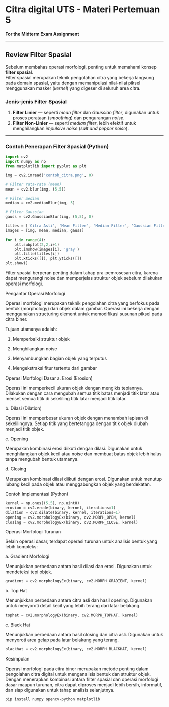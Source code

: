 # Citra digital UTS - Materi Pertemuan 5  
**For the Midterm Exam Assignment**

---

## Review Filter Spasial

Sebelum membahas operasi morfologi, penting untuk memahami konsep **filter spasial**.  
Filter spasial merupakan teknik pengolahan citra yang bekerja langsung pada domain spasial, yaitu dengan memanipulasi nilai-nilai piksel menggunakan masker (*kernel*) yang digeser di seluruh area citra.

### Jenis-jenis Filter Spasial
1. **Filter Linier** — seperti *mean filter* dan *Gaussian filter*, digunakan untuk proses perataan (*smoothing*) dan pengurangan *noise*.  
2. **Filter Non-Linier** — seperti *median filter*, lebih efektif untuk menghilangkan *impulsive noise* (*salt and pepper noise*).

---

### Contoh Penerapan Filter Spasial (Python)

```python
import cv2
import numpy as np
from matplotlib import pyplot as plt

img = cv2.imread('contoh_citra.png', 0)

# Filter rata-rata (mean)
mean = cv2.blur(img, (5,5))

# Filter median
median = cv2.medianBlur(img, 5)

# Filter Gaussian
gauss = cv2.GaussianBlur(img, (5,5), 0)

titles = ['Citra Asli', 'Mean Filter', 'Median Filter', 'Gaussian Filter']
images = [img, mean, median, gauss]

for i in range(4):
    plt.subplot(2,2,i+1)
    plt.imshow(images[i], 'gray')
    plt.title(titles[i])
    plt.xticks([]), plt.yticks([])
plt.show()
```
Filter spasial berperan penting dalam tahap pra-pemrosesan citra, karena dapat mengurangi noise dan memperjelas struktur objek sebelum dilakukan operasi morfologi.

Pengantar Operasi Morfologi

Operasi morfologi merupakan teknik pengolahan citra yang berfokus pada bentuk (morphology) dari objek dalam gambar.
Operasi ini bekerja dengan menggunakan structuring element untuk memodifikasi susunan piksel pada citra biner.

Tujuan utamanya adalah:

1. Memperbaiki struktur objek

2. Menghilangkan noise

3. Menyambungkan bagian objek yang terputus

4. Mengekstraksi fitur tertentu dari gambar

Operasi Morfologi Dasar
a. Erosi (Erosion)

Operasi ini memperkecil ukuran objek dengan mengikis tepiannya.
Dilakukan dengan cara mengubah semua titik batas menjadi titik latar atau menset semua titik di sekeliling titik latar menjadi titik latar.

b. Dilasi (Dilation)

Operasi ini memperbesar ukuran objek dengan menambah lapisan di sekelilingnya.
Setiap titik yang bertetangga dengan titik objek diubah menjadi titik objek.

c. Opening

Merupakan kombinasi erosi diikuti dengan dilasi.
Digunakan untuk menghilangkan objek kecil atau noise dan membuat batas objek lebih halus tanpa mengubah bentuk utamanya.

d. Closing

Merupakan kombinasi dilasi diikuti dengan erosi.
Digunakan untuk menutup lubang kecil pada objek atau menggabungkan objek yang berdekatan.

Contoh Implementasi (Python)
```python
kernel = np.ones((5,5), np.uint8)
erosion = cv2.erode(binary, kernel, iterations=1)
dilation = cv2.dilate(binary, kernel, iterations=1)
opening = cv2.morphologyEx(binary, cv2.MORPH_OPEN, kernel)
closing = cv2.morphologyEx(binary, cv2.MORPH_CLOSE, kernel)
```
Operasi Morfologi Turunan

Selain operasi dasar, terdapat operasi turunan untuk analisis bentuk yang lebih kompleks:

a. Gradient Morfologi

Menunjukkan perbedaan antara hasil dilasi dan erosi.
Digunakan untuk mendeteksi tepi objek.
```python
gradient = cv2.morphologyEx(binary, cv2.MORPH_GRADIENT, kernel)
```
b. Top Hat

Menunjukkan perbedaan antara citra asli dan hasil opening.
Digunakan untuk menyoroti detail kecil yang lebih terang dari latar belakang.
```python
tophat = cv2.morphologyEx(binary, cv2.MORPH_TOPHAT, kernel)
```
c. Black Hat

Menunjukkan perbedaan antara hasil closing dan citra asli.
Digunakan untuk menyoroti area gelap pada latar belakang yang terang.
```python
blackhat = cv2.morphologyEx(binary, cv2.MORPH_BLACKHAT, kernel)
```
Kesimpulan

Operasi morfologi pada citra biner merupakan metode penting dalam pengolahan citra digital untuk menganalisis bentuk dan struktur objek.
Dengan menerapkan kombinasi antara filter spasial dan operasi morfologi dasar maupun turunan, citra dapat diproses menjadi lebih bersih, informatif, dan siap digunakan untuk tahap analisis selanjutnya.

```Install
pip install numpy opencv-python matplotlib
```
